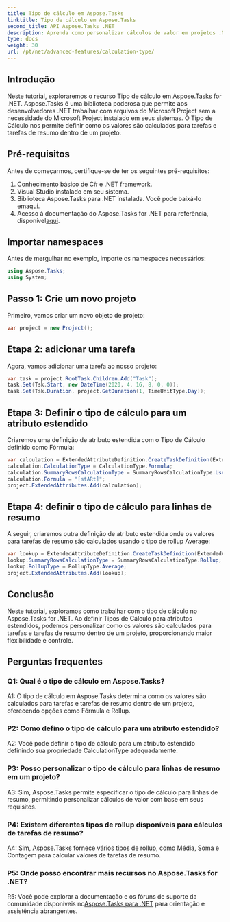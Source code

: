 ```yaml
---
title: Tipo de cálculo em Aspose.Tasks
linktitle: Tipo de cálculo em Aspose.Tasks
second_title: API Aspose.Tasks .NET
description: Aprenda como personalizar cálculos de valor em projetos .NET com Tipo de Cálculo na biblioteca Aspose.Tasks.
type: docs
weight: 30
url: /pt/net/advanced-features/calculation-type/
---
```

## Introdução

Neste tutorial, exploraremos o recurso Tipo de cálculo em Aspose.Tasks for .NET. Aspose.Tasks é uma biblioteca poderosa que permite aos desenvolvedores .NET trabalhar com arquivos do Microsoft Project sem a necessidade do Microsoft Project instalado em seus sistemas. O Tipo de Cálculo nos permite definir como os valores são calculados para tarefas e tarefas de resumo dentro de um projeto.

## Pré-requisitos

Antes de começarmos, certifique-se de ter os seguintes pré-requisitos:

1. Conhecimento básico de C# e .NET framework.
2. Visual Studio instalado em seu sistema.
3.  Biblioteca Aspose.Tasks para .NET instalada. Você pode baixá-lo em[aqui](https://releases.aspose.com/tasks/net/).
4.  Acesso à documentação do Aspose.Tasks for .NET para referência, disponível[aqui](https://reference.aspose.com/tasks/net/).

## Importar namespaces

Antes de mergulhar no exemplo, importe os namespaces necessários:

```csharp
using Aspose.Tasks;
using System;


```

## Passo 1: Crie um novo projeto

Primeiro, vamos criar um novo objeto de projeto:

```csharp
var project = new Project();
```

## Etapa 2: adicionar uma tarefa

Agora, vamos adicionar uma tarefa ao nosso projeto:

```csharp
var task = project.RootTask.Children.Add("Task");
task.Set(Tsk.Start, new DateTime(2020, 4, 16, 8, 0, 0));
task.Set(Tsk.Duration, project.GetDuration(1, TimeUnitType.Day));
```

## Etapa 3: Definir o tipo de cálculo para um atributo estendido

Criaremos uma definição de atributo estendida com o Tipo de Cálculo definido como Fórmula:

```csharp
var calculation = ExtendedAttributeDefinition.CreateTaskDefinition(ExtendedAttributeTask.Date5, null);
calculation.CalculationType = CalculationType.Formula;
calculation.SummaryRowsCalculationType = SummaryRowsCalculationType.UseFormula;
calculation.Formula = "[stARt]";
project.ExtendedAttributes.Add(calculation);
```

## Etapa 4: definir o tipo de cálculo para linhas de resumo

A seguir, criaremos outra definição de atributo estendida onde os valores para tarefas de resumo são calculados usando o tipo de rollup Average:

```csharp
var lookup = ExtendedAttributeDefinition.CreateTaskDefinition(ExtendedAttributeTask.Cost1, null);
lookup.SummaryRowsCalculationType = SummaryRowsCalculationType.Rollup;
lookup.RollupType = RollupType.Average;
project.ExtendedAttributes.Add(lookup);
```

## Conclusão

Neste tutorial, exploramos como trabalhar com o tipo de cálculo no Aspose.Tasks for .NET. Ao definir Tipos de Cálculo para atributos estendidos, podemos personalizar como os valores são calculados para tarefas e tarefas de resumo dentro de um projeto, proporcionando maior flexibilidade e controle.

## Perguntas frequentes

### Q1: Qual é o tipo de cálculo em Aspose.Tasks?

A1: O tipo de cálculo em Aspose.Tasks determina como os valores são calculados para tarefas e tarefas de resumo dentro de um projeto, oferecendo opções como Fórmula e Rollup.

### P2: Como defino o tipo de cálculo para um atributo estendido?

A2: Você pode definir o tipo de cálculo para um atributo estendido definindo sua propriedade CalculationType adequadamente.

### P3: Posso personalizar o tipo de cálculo para linhas de resumo em um projeto?

A3: Sim, Aspose.Tasks permite especificar o tipo de cálculo para linhas de resumo, permitindo personalizar cálculos de valor com base em seus requisitos.

### P4: Existem diferentes tipos de rollup disponíveis para cálculos de tarefas de resumo?

A4: Sim, Aspose.Tasks fornece vários tipos de rollup, como Média, Soma e Contagem para calcular valores de tarefas de resumo.

### P5: Onde posso encontrar mais recursos no Aspose.Tasks for .NET?

 R5: Você pode explorar a documentação e os fóruns de suporte da comunidade disponíveis no[Aspose.Tasks para .NET](https://reference.aspose.com/tasks/net/) para orientação e assistência abrangentes.